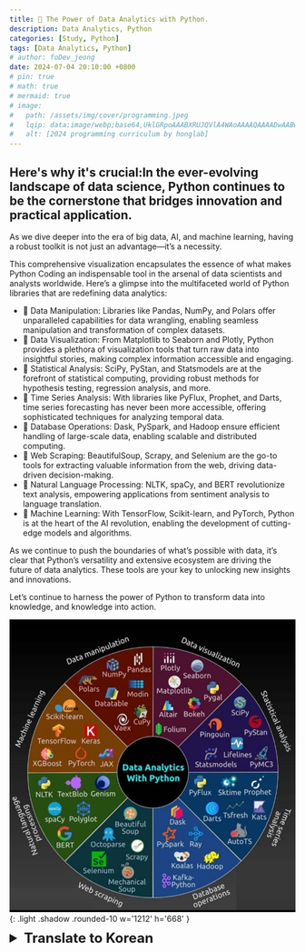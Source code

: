 ```yaml
---
title: 💪 The Power of Data Analytics with Python.
description: Data Analytics, Python
categories: [Study, Python]
tags: [Data Analytics, Python]
# author: foDev_jeong
date: 2024-07-04 20:10:00 +0800
# pin: true
# math: true
# mermaid: true
# image:
#   path: /assets/img/cover/programming.jpeg
#   lqip: data:image/webp;base64,UklGRpoAAABXRUJQVlA4WAoAAAAQAAAADwAABwAAQUxQSDIAAAARL0AmbZurmr57yyIiqE8oiG0bejIYEQTgqiDA9vqnsUSI6H+oAERp2HZ65qP/VIAWAFZQOCBCAAAA8AEAnQEqEAAIAAVAfCWkAALp8sF8rgRgAP7o9FDvMCkMde9PK7euH5M1m6VWoDXf2FkP3BqV0ZYbO6NA/VFIAAAA
#   alt: [2024 programming curriculum by honglab]
---
```


## Here's why it's crucial:In the ever-evolving landscape of data science, Python continues to be the cornerstone that bridges innovation and practical application. 

As we dive deeper into the era of big data, AI, and machine learning, having a robust toolkit is not just an advantage—it’s a necessity.

This comprehensive visualization encapsulates the essence of what makes Python Coding an indispensable tool in the arsenal of data scientists and analysts worldwide. Here’s a glimpse into the multifaceted world of Python libraries that are redefining data analytics:

- 🔹 Data Manipulation: Libraries like  Pandas,  NumPy, and  Polars offer unparalleled capabilities for data wrangling, enabling seamless manipulation and transformation of complex datasets.
- 🔹 Data Visualization: From  Matplotlib to  Seaborn and  Plotly, Python provides a plethora of visualization tools that turn raw data into insightful stories, making complex information accessible and engaging.
- 🔹 Statistical Analysis:  SciPy,  PyStan, and  Statsmodels are at the forefront of statistical computing, providing robust methods for hypothesis testing, regression analysis, and more.
- 🔹 Time Series Analysis: With libraries like  PyFlux,  Prophet, and  Darts, time series forecasting has never been more accessible, offering sophisticated techniques for analyzing temporal data.
- 🔹 Database Operations:  Dask,  PySpark, and  Hadoop ensure efficient handling of large-scale data, enabling scalable and distributed computing.
- 🔹 Web Scraping:  BeautifulSoup,  Scrapy, and  Selenium are the go-to tools for extracting valuable information from the web, driving data-driven decision-making.
- 🔹 Natural Language Processing:  NLTK,  spaCy, and  BERT revolutionize text analysis, empowering applications from sentiment analysis to language translation.
- 🔹 Machine Learning: With  TensorFlow,  Scikit-learn, and  PyTorch, Python is at the heart of the AI revolution, enabling the development of cutting-edge models and algorithms.

As we continue to push the boundaries of what’s possible with data, it’s clear that Python’s versatility and extensive ecosystem are driving the future of data analytics. These tools are your key to unlocking new insights and innovations.


Let’s continue to harness the power of Python to transform  data into  knowledge, and knowledge into  action.

![ Data Analystics with Python ](/assets/img/blog/Data_Analystic_With_Python.jpeg){: .light .shadow .rounded-10 w='1212' h='668' }

<details markdown="1">
<summary style= "font-size:24px; line-height:24px; font-weight:bold; cursor:pointer;" > Translate to Korean </summary>

* * * 

## 이것이 중요한 이유는 다음과 같습니다. 끊임없이 진화하는 데이터 과학 환경에서 Python은 계속해서 혁신과 실제 적용을 연결하는 초석이 되고 있습니다.

빅데이터, AI, 머신러닝 시대가 깊어짐에 따라 강력한 툴킷을 보유하는 것은 장점일 뿐만 아니라 필수입니다.

이 포괄적인 시각화는 Python 코딩을 전 세계 데이터 과학자 및 분석가의 무기고에 없어서는 안될 도구로 만드는 본질을 요약합니다. 다음은 데이터 분석을 재정의하는 Python 라이브러리의 다면적인 세계를 간략하게 보여줍니다.

- 🔹 데이터 조작: Pandas, NumPy 및 Polars와 같은 라이브러리는 데이터 랭글링을 위한 탁월한 기능을 제공하여 복잡한 데이터 세트를 원활하게 조작하고 변환할 수 있습니다.
- 🔹 데이터 시각화: Matplotlib에서 Seaborn 및 Plotly에 이르기까지 Python은 원시 데이터를 통찰력 있는 스토리로 전환하여 복잡한 정보에 접근하고 매력적으로 만드는 수많은 시각화 도구를 제공합니다.
- 🔹 통계 분석: SciPy, PyStan 및 Statsmodels는 통계 컴퓨팅의 선두에 있으며 가설 테스트, 회귀 분석 등을 위한 강력한 방법을 제공합니다.
- 🔹 시계열 분석: PyFlux, Prophet 및 Darts와 같은 라이브러리를 통해 시계열 예측에 대한 접근성이 그 어느 때보다 높아졌으며 시간 데이터 분석을 위한 정교한 기술을 제공합니다.
- 🔹 데이터베이스 운영: Dask, PySpark 및 Hadoop은 대규모 데이터의 효율적인 처리를 보장하여 확장 가능하고 분산된 컴퓨팅을 가능하게 합니다.
- 🔹 웹 스크래핑: BeautifulSoup, Scrapy 및 Selenium은 웹에서 귀중한 정보를 추출하고 데이터 중심 의사 결정을 내리는 데 사용되는 도구입니다.
- 🔹 자연어 처리: NLTK, spaCy 및 BERT는 텍스트 분석에 혁명을 일으켜 감정 분석부터 언어 번역까지 애플리케이션을 강화합니다.
- 🔹 기계 학습: TensorFlow, Scikit-learn 및 PyTorch를 통해 Python은 AI 혁명의 중심에 있으며 최첨단 모델 및 알고리즘 개발을 가능하게 합니다.

우리가 데이터로 가능한 것의 한계를 계속 확장함에 따라 Python의 다재다능함과 광범위한 생태계가 데이터 분석의 미래를 주도하고 있다는 것은 분명합니다. 이러한 도구는 새로운 통찰력과 혁신을 열어주는 열쇠입니다.


계속해서 Python의 힘을 활용하여 데이터를 지식으로, 지식을 행동으로 전환해 봅시다.

</details>